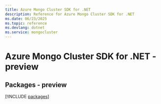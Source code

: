 ```yaml
---
title: Azure Mongo Cluster SDK for .NET
description: Reference for Azure Mongo Cluster SDK for .NET
ms.date: 06/23/2025
ms.topic: reference
ms.devlang: dotnet
ms.service: mongocluster
---
```

# Azure Mongo Cluster SDK for .NET - preview
## Packages - preview
[!INCLUDE [packages](mongo-cluster-index.md)]